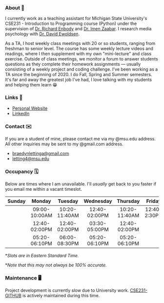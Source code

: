### About 💬
I currently work as a teaching assistant for Michigan State University's CSE231 - Introduction to Programming course (Python) under the supervision of [Dr. Richard Enbody](https://www.cse.msu.edu/~enbody/) and [Dr. Imen Zaabar](https://www.egr.msu.edu/people/profile/zaabarim). I research media psychology with [Dr. David Ewoldsen](https://comartsci.msu.edu/our-people/david-ewoldsen).

As a TA, I host weekly class meetings with 20 or so students, ranging from freshman to senior level. The course has some weekly lecture videos and readings, where I then supplement with my own "mini-lecture" and class exercise. Outside of class meetings, we monitor a forum to answer students questions as they complete their homework assignments — usually consisting of a weekly project and coding challenge. I've been working as a TA since the beginning of 2020. I do Fall, Spring and Summer semesters. It's far and away the greatest job I've had, I love talking with my students and helping them learn 😁

### Links 🔗
- [Personal Website](https://braedynl.github.io/)
- [LinkedIn](https://www.linkedin.com/in/braedynl/)

### Contact ✉️
If you are a student of mine, please contact me via my @msu.edu address. All other inquiries may be sent to my @gmail.com address.
- braedynlettinga@gmail.com
- letting4@msu.edu

### Occupancy 🗓️
Below are times where I am unavailable. I'll *usually* get back to you faster if you email me within a vacant timeslot.

| Sunday | Monday | Tuesday | Wednesday | Thursday | Friday | Saturday |
| :---:  | :---:  | :---:   | :---:     | :---:    | :---:  | :---:    |
|| 09:00-10:00AM  | 10:20-11:40AM | 12:40-02:00PM | 10:20-11:40AM | 12:40-2:30PM ||
|| 12:40-02:00PM  | 12:40-02:00PM | 03:30-05:00PM | 12:40-02:00PM |||
|| 05:20-06:10PM  | 06:00-08:30PM | 05:20-06:10PM | 05:20-06:10PM |||

**Slots are in Eastern Standard Time.*

**Note that this may not always be 100% accurate.*

### Maintenance 🖥️

Project development is currently slow due to University work. [CSE231-GITHUB](https://github.com/braedynl/CSE231-GITHUB) is actively maintained during this time. 
